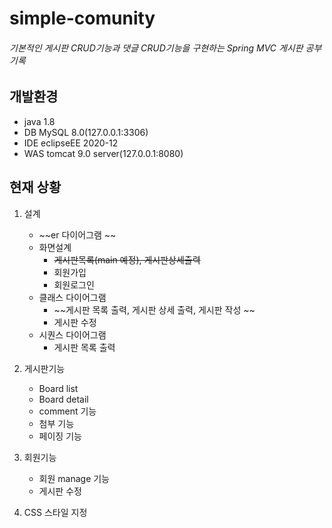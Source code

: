 simple-comunity
================
###### 기본적인 게시판 CRUD기능과 댓글 CRUD기능을 구현하는 Spring MVC 게시판 공부 기록

개발환경
----------------
* java 1.8
* DB
   MySQL 8.0(127.0.0.1:3306)
* IDE
   eclipseEE 2020-12
* WAS
   tomcat 9.0 server(127.0.0.1:8080)
   
현재 상황
----------------
1. 설계
   * ~~er 다이어그램 ~~
   * 화면설계 
      * ~~게시판목록(main 예정), 게시판상세출력~~
      * 회원가입
      * 회원로그인
   * 클래스 다이어그램
      * ~~게시판 목록 출력, 게시판 상세 출력, 게시판 작성 ~~
      * 게시판 수정
   * 시퀀스 다이어그램
      * 게시판 목록 출력
   
2. 게시판기능 
   * Board list
   * Board detail
   * comment 기능
   * 첨부 기능
   * 페이징 기능
3. 회원기능
   * 회원 manage 기능
   * 게시판 수정
4. CSS 스타일 지정
   

